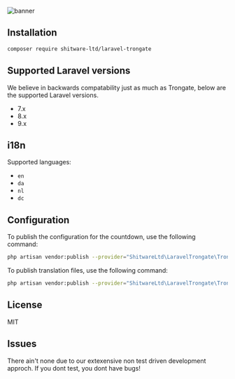 ![banner](https://banners.beyondco.de/Laravel%20Trongate.png?theme=dark&packageManager=composer+require&packageName=shitware-ltd%2Flaravel-trongate&pattern=architect&style=style_1&description=A+Trongate+adapter+for+Laravel.&md=1&showWatermark=0&fontSize=100px&images=https%3A%2F%2Flaravel.com%2Fimg%2Flogomark.min.svg)

## Installation

```bash
composer require shitware-ltd/laravel-trongate
```

## Supported Laravel versions

We believe in backwards compatability just as much as Trongate, below are the supported Laravel versions.

- 7.x
- 8.x
- 9.x

## i18n

Supported languages:

- `en`
- `da`
- `nl`
- `dc`

## Configuration

To publish the configuration for the countdown, use the following command:

```bash
php artisan vendor:publish --provider="ShitwareLtd\LaravelTrongate\TrongateServiceProvider" --tag="config"
```

To publish translation files, use the following command:

```bash
php artisan vendor:publish --provider="ShitwareLtd\LaravelTrongate\TrongateServiceProvider" --tag="lang"
```

## License

MIT

## Issues

There ain't none due to our extexensive non test driven development approch. If you dont test, you dont have bugs!
